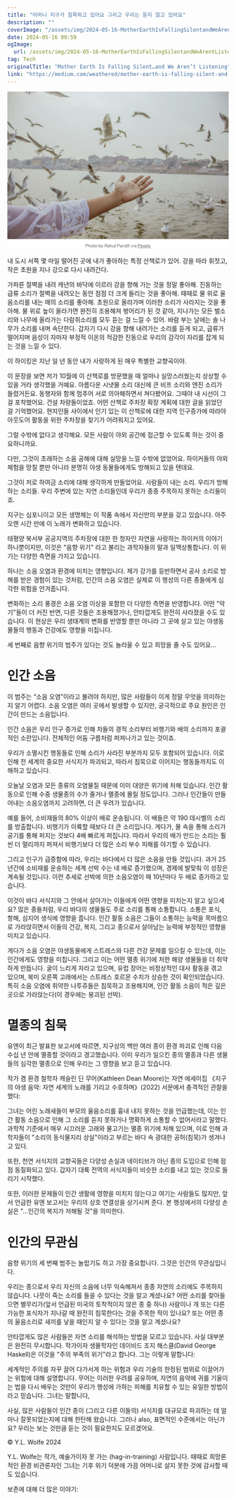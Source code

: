```yaml
---
title: "어머니 지구가 침묵하고 있어요 그리고 우리는 듣지 않고 있어요"
description: ""
coverImage: "/assets/img/2024-05-16-MotherEarthIsFallingSilentandWeArentListening_0.png"
date: 2024-05-16 00:59
ogImage: 
  url: /assets/img/2024-05-16-MotherEarthIsFallingSilentandWeArentListening_0.png
tag: Tech
originalTitle: "Mother Earth Is Falling Silent…and We Aren’t Listening"
link: "https://medium.com/weathered/mother-earth-is-falling-silent-and-we-arent-listening-913aef70bfca"
---
```



![Mother Earth Is Falling Silent and We Aren't Listening](/assets/img/2024-05-16-MotherEarthIsFallingSilentandWeArentListening_0.png)

내 도시 서쪽 몇 마일 떨어진 곳에 내가 좋아하는 특정 산책로가 있어. 강을 따라 휘젓고, 작은 초원을 지나 강으로 다시 내려간다.

가파른 절벽을 내려 캐년의 바닥에 이르러 강을 향해 가는 것을 정말 좋아해. 진동하는 급류 소리가 절벽을 내려오는 동안 점점 더 크게 들리는 것을 좋아해. 때때로 물 위로 울음소리를 내는 매의 소리를 좋아해. 초원으로 올라가며 이러한 소리가 사라지는 것을 좋아해. 물 위로 높이 올라가면 완전히 조용해져 벙어리가 된 것 같아, 지나가는 모든 벌소리와 나무에 올라가는 다람쥐소리를 모두 듣는 걸 느낄 수 있어. 바람 부는 날에는 솔 나무가 소리를 내며 속단한다. 갑자기 다시 강을 향해 내려가는 소리를 듣게 되고, 급류가 떨어지며 음성이 자마자 부정적 이온의 적감한 진동으로 우리의 감각이 자리를 잡게 되는 것을 느낄 수 있다.

이 하이킹은 지난 일 년 동안 내가 사랑하게 된 매우 특별한 교향곡이야.



이 문장을 보면 저가 10월에 이 산책로를 방문했을 때 얼마나 실망스러웠는지 상상할 수 있을 거라 생각했을 거예요. 아름다운 시냇물 소리 대신에 큰 비프 소리와 엔진 소리가 들렸거든요. 동행자와 함께 멈추어 서로 의아해하면서 쳐다봤어요. 그때야 내 시선이 그걸 포착했어요. 건설 차량들이었죠. 어떤 산책로 주차장 확장 계획에 대한 글을 읽었던 걸 기억했어요. 현지인들 사이에서 인기 있는 이 산책로에 대한 지역 인구증가에 따라야 아웃도어 활동을 위한 주차장을 찾기가 어려워지고 있어요.

그럴 수밖에 없다고 생각해요. 모든 사람이 야외 공간에 접근할 수 있도록 하는 것이 중요하니까요.

다만, 그것이 초래하는 소음 공해에 대해 실망을 느낄 수밖에 없었어요. 하이커들의 야외 체험을 망칠 뿐만 아니라 분명히 야생 동물들에게도 방해되고 있을 텐데요.

그것이 저로 하여금 소리에 대해 생각하게 만들었어요. 사람들이 내는 소리. 우리가 방해하는 소리들. 우리 주변에 있는 자연 소리들인데 우리가 종종 주목하지 못하는 소리들이죠.



지구는 심포니이고 모든 생명체는 이 작품 속에서 자신만의 부분을 갖고 있습니다. 아주 오랜 시간 만에 이 노래가 변화하고 있습니다.

태평양 북서부 공공지역의 주차장에 대한 한 청자인 자연을 사랑하는 하이커의 이야기 하나뿐이지만, 이것은 "음향 위기" 라고 불리는 과학자들의 말과 일맥상통합니다. 이 위기는 다양한 측면을 가지고 있습니다.

하나는 소음 오염과 환경에 미치는 영향입니다. 제가 강가를 등반하면서 공사 소리로 방해를 받은 경험이 있는 것처럼, 인간의 소음 오염은 실제로 이 행성의 다른 종들에게 심각한 위험을 안겨줍니다.

변화하는 소리 풍경은 소음 오염 이상을 포함한 더 다양한 측면을 반영합니다. 어떤 "악기"들이 더 커진 반면, 다른 것들은 조용해졌거나, 안타깝게도 완전히 사라졌을 수도 있습니다. 이 현상은 우리 생태계의 변화를 반영할 뿐만 아니라 그 곳에 살고 있는 야생동물들의 행동과 건강에도 영향을 미칩니다.



세 번째로 음향 위기의 범주가 있다는 것도 놀라울 수 있고 희망을 줄 수도 있어요…

# 인간 소음

이 범주는 “소음 오염”이라고 불려야 하지만, 많은 사람들이 이게 정말 무엇을 의미하는지 알기 어렵다. 소음 오염은 여러 곳에서 발생할 수 있지만, 궁극적으로 주요 원인은 인간이 만드는 소음입니다.

인간 소음은 우리 인구 증가로 인해 차들의 경적 소리부터 비행기와 배의 소리까지 포괄적인 소란입니다. 전체적인 어둠 구름처럼 퍼져나가고 있는 것이죠.



우리가 소멸시킨 행동들로 인해 소리가 사라진 부분까지 모두 포함되어 있습니다. 이로 인해 전 세계의 중요한 서식지가 파괴되고, 따라서 침묵으로 이어지는 행동들까지도 이해하고 있습니다.

오늘날 오염과 모든 종류의 오염물질 때문에 이미 대양은 위기에 처해 있습니다. 인간 활동으로 인해 수중 생물종의 수가 줄거나 멸종에 몰릴 정도입니다. 그러나 인간들이 만들어내는 소음오염까지 고려하면, 더 큰 우려가 있습니다.

예를 들어, 소비재들의 80% 이상이 배로 운송됩니다. 이 배들은 약 190 데시벨의 소리를 방출합니다. 비행기가 이륙할 때보다 더 큰 소리입니다. 게다가, 물 속을 통해 소리가 공기를 통해 퍼지는 것보다 4배 빠르게 퍼집니다. 따라서 우리의 배가 만드는 소리는 훨씬 더 멀리까지 퍼져서 비행기보다 더 많은 소리 부수 피해를 야기할 수 있습니다.

그리고 인구가 급증함에 따라, 우리는 바다에서 더 많은 소음을 만들 것입니다. 과거 25년간에 소비재를 운송하는 세계 선박 수는 네 배로 증가했으며, 경제에 발맞춰 이 성장은 계속될 것입니다. 이런 추세로 선박에 의한 소음오염이 매 10년마다 두 배로 증가하고 있습니다.



이것이 바다 서식지와 그 안에서 살아가는 이들에게 어떤 영향을 미치는지 알고 싶으세요? 많은 종들처럼, 우리 바다의 생물들도 주로 소리를 통해 소통합니다. 소통은 포식, 항해, 심지어 생식에 영향을 줍니다. 인간 활동 소음은 그들이 소통하는 능력을 목마름으로 가라앉히면서 이들의 건강, 복지, 그리고 종으로서 살아남는 능력에 부정적인 영향을 미치고 있습니다.

게다가 소음 오염은 야생동물에게 스트레스와 다른 건강 문제를 일으킬 수 있는데, 이는 인간에게도 영향을 미칩니다. 그리고 이는 어떤 멸종 위기에 처한 해양 생물들을 더 취약하게 만듭니다. 굴이 느리게 자라고 있으며, 유럽 장어는 비정상적인 대사 활동을 겪고 있으며, 북미 오른쪽 고래에서는 스트레스 호르몬 수치가 상승한 것이 확인되었습니다. 특히 소음 오염에 취약한 나투쥬들은 침묵하고 조용해지며, 인간 활동 소음이 적은 깊은 곳으로 가라앉는다(이 경우에는 붕괴된 선박).

# 멸종의 침묵

유엔이 최근 발표한 보고서에 따르면, 지구상의 백만 여러 종이 환경 파괴로 인해 다음 수십 년 안에 멸종할 것이라고 경고했습니다. 이미 우리가 일으킨 종의 멸종과 다른 생물들의 심각한 멸종으로 인해 우리는 그 영향을 보고 듣고 있습니다.



작가 겸 환경 철학자 캐슬린 딘 무어(Kathleen Dean Moore)는 자연 에세이집 《지구의 야생 음악: 자연 세계의 노래를 기리고 수호하며》(2022) 서문에서 충격적인 관찰을 했다:

그녀는 어린 노래새들이 부모의 울음소리를 흉내 내지 못하는 것을 언급했는데, 이는 인간 활동 소음으로 인해 그 소리를 듣지 못하거나 명확하게 소통할 수 없어서라고 말했다. 과학적 기준에서 매우 시끄러운 고래와 물고기는 멸종 위기에 처해 있으며, 이로 인해 과학자들이 "소리의 동식물지리 상실"이라고 부르는 바다 속 광대한 공허(침묵)가 생겨나고 있다.

또한, 천연 서식지의 교향곡들은 다양성 손실과 네이티브가 아닌 종의 도입으로 인해 점점 동질화되고 있다. 갑자기 대륙 전역의 서식지들이 비슷한 소리를 내고 있는 것으로 들리기 시작했다.

또한, 이러한 문제들이 인간 생활에 영향을 미치지 않는다고 여기는 사람들도 많지만, 앞서 언급한 유엔 보고서는 우리의 상호 연결성을 상기시켜 준다. 본 행성에서의 다양성 손실은 "...인간의 복지가 저해될 것"을 의미한다.



# 인간의 무관심

음향 위기의 세 번째 범주는 놀랍기도 하고 가장 중요합니다. 그것은 인간의 무관심입니다.

우리는 종으로서 우리 자신의 소음에 너무 익숙해져서 종종 자연의 소리에도 주목하지 않습니다. 나뭇이 죽는 소리를 들을 수 있다는 것을 알고 계셨나요? 어떤 소리를 찾아들으면 별무리가(앞서 언급된 미국의 토착적이지 않은 종 중 하나) 사람이나 개 또는 다른 가능한 포식자가 지나갈 때 완전히 침묵한다는 것을 주목한 적이 있나요? 또는 어떤 종의 울음소리로 새끼를 낳을 때인지 알 수 있다는 것을 알고 계셨나요? 

안타깝게도 많은 사람들은 자연 소리를 해석하는 방법을 모르고 있습니다. 사실 대부분은 완전히 무시합니다. 작가이자 생물학자인 데이비드 조지 해스클(David George Haskell)은 이것을 "주의 부족의 위기"라고 합니다. 그는 이렇게 말합니다:



세계적인 주의를 자꾸 끌어 다가서게 하는 위험과 우리 기술의 한정된 범위로 이끌어가는 위험에 대해 설명합니다. 무어는 이러한 우려를 공유하며, 자연의 음악에 귀를 기울이는 법을 다시 배우는 것만이 우리가 행성에 가하는 피해를 치유할 수 있는 유일한 방법이라고 믿습니다. 그녀는 말합니다,

사실, 많은 사람들이 인간 종이 (그리고 다른 이들의) 서식지를 대규모로 파괴하는 데 얼마나 잘못되었는지에 대해 한탄해 왔습니다. 그러나 also, 표면적인 수준에서는 아닌가요? 우리는 보는 것만큼 듣는 것이 필요한지도 모르겠어요.

© Y.L. Wolfe 2024

Y.L. Wolfe는 작가, 예술가이자 못 가는 (hag-in-training) 사람입니다. 때때로 희망론적인 환경 비관론자인 그녀는 기후 위기 덕분에 가끔 어머니로 살지 못한 것에 감사할 때도 있습니다.



보존에 대해 더 많은 이야기: